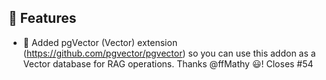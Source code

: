 ## 🚀 Features

* 🎉 Added pgVector (Vector) extension (https://github.com/pgvector/pgvector) so you can use this addon as a Vector database for RAG operations. Thanks  @ffMathy 😃! Closes #54 

